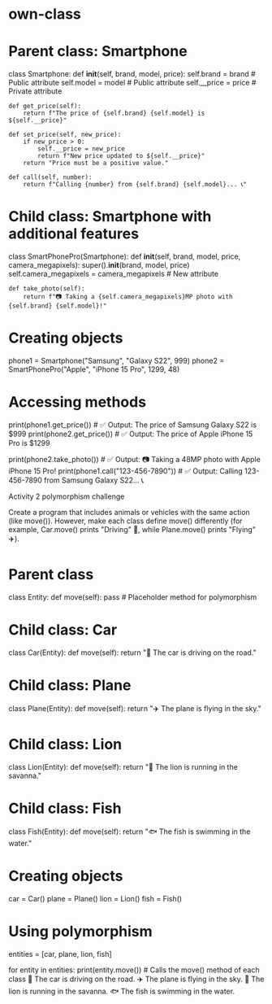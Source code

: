 # own-class
# Parent class: Smartphone
class Smartphone:
    def __init__(self, brand, model, price):
        self.brand = brand  # Public attribute
        self.model = model  # Public attribute
        self.__price = price  # Private attribute

    def get_price(self):
        return f"The price of {self.brand} {self.model} is ${self.__price}"

    def set_price(self, new_price):
        if new_price > 0:
            self.__price = new_price
            return f"New price updated to ${self.__price}"
        return "Price must be a positive value."

    def call(self, number):
        return f"Calling {number} from {self.brand} {self.model}... 📞"

# Child class: Smartphone with additional features
class SmartPhonePro(Smartphone):
    def __init__(self, brand, model, price, camera_megapixels):
        super().__init__(brand, model, price)
        self.camera_megapixels = camera_megapixels  # New attribute

    def take_photo(self):
        return f"📷 Taking a {self.camera_megapixels}MP photo with {self.brand} {self.model}!"

# Creating objects
phone1 = Smartphone("Samsung", "Galaxy S22", 999)
phone2 = SmartPhonePro("Apple", "iPhone 15 Pro", 1299, 48)

# Accessing methods
print(phone1.get_price())  # ✅ Output: The price of Samsung Galaxy S22 is $999
print(phone2.get_price())  # ✅ Output: The price of Apple iPhone 15 Pro is $1299

print(phone2.take_photo())  # ✅ Output: 📷 Taking a 48MP photo with Apple iPhone 15 Pro!
print(phone1.call("123-456-7890"))  # ✅ Output: Calling 123-456-7890 from Samsung Galaxy S22... 📞

Activity 2 polymorphism challenge

Create a program that includes animals or vehicles with the same action (like move()). However, make each class define move() differently (for example, Car.move() prints "Driving" 🚗, while Plane.move() prints "Flying" ✈️).
# Parent class
class Entity:
    def move(self):
        pass  # Placeholder method for polymorphism

# Child class: Car
class Car(Entity):
    def move(self):
        return "🚗 The car is driving on the road."

# Child class: Plane
class Plane(Entity):
    def move(self):
        return "✈️ The plane is flying in the sky."

# Child class: Lion
class Lion(Entity):
    def move(self):
        return "🦁 The lion is running in the savanna."

# Child class: Fish
class Fish(Entity):
    def move(self):
        return "🐟 The fish is swimming in the water."

# Creating objects
car = Car()
plane = Plane()
lion = Lion()
fish = Fish()

# Using polymorphism
entities = [car, plane, lion, fish]

for entity in entities:
    print(entity.move())  # Calls the move() method of each class
🚗 The car is driving on the road.
✈️ The plane is flying in the sky.
🦁 The lion is running in the savanna.
🐟 The fish is swimming in the water.
